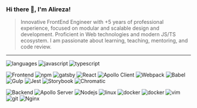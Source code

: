 ### Hi there 👋, I'm Alireza!

> Innovative FrontEnd Engineer with +5 years of professional experience, focused on modular and scalable design and development. Proficient in Web technologies and modern JS/TS ecosystem. I am passionate about learning, teaching, mentoring, and code review.

----

![languages](https://img.shields.io/static/v1?label=&message=Languages:&color=555&style=flat-square)
![javascript](https://img.shields.io/static/v1?logo=javascript&label=&message=Javascript&color=111&logoColor=AAA&style=flat-square&link=)
![typescript](https://img.shields.io/static/v1?logo=typescript&label=&message=Typescript&color=111&logoColor=AAA&style=flat-square)

![Frontend](https://img.shields.io/static/v1?label=&message=Frontend:&color=555&style=flat-square)
![npm](https://img.shields.io/static/v1?logo=npm&label=&message=npm&color=111&logoColor=AAA&style=flat-square)
![gatsby](https://img.shields.io/static/v1?logo=Gatsby&label=&message=Gatsby&color=111&logoColor=AAA&style=flat-square)
![React](https://img.shields.io/static/v1?logo=react&label=&message=React&color=111&logoColor=AAA&style=flat-square)
![Apollo Client](https://img.shields.io/static/v1?logo=apollographql&label=&message=ApolloClient&color=111&logoColor=AAA&style=flat-square)
![Webpack](https://img.shields.io/static/v1?logo=webpack&label=&message=Webpack&color=111&logoColor=AAA&style=flat-square)
![Babel](https://img.shields.io/static/v1?logo=Babel&label=&message=Babel&color=111&logoColor=AAA&style=flat-square)
![Gulp](https://img.shields.io/static/v1?logo=Gulp&label=&message=Gulp&color=111&logoColor=AAA&style=flat-square)
![Jest](https://img.shields.io/static/v1?logo=Jest&label=&message=Jest&color=111&logoColor=AAA&style=flat-square)
![Storybook](https://img.shields.io/static/v1?logo=Storybook&label=&message=Storybook&color=111&logoColor=AAA&style=flat-square)
![Chromatic](https://img.shields.io/static/v1?logo=Chromatic&label=&message=Chromatic&color=111&logoColor=AAA&style=flat-square)

![Backend](https://img.shields.io/static/v1?label=&message=Backend:&color=555&style=flat-square)
![Apollo Server](https://img.shields.io/static/v1?logo=apollographql&label=&message=ApolloServer&color=111&logoColor=AAA&style=flat-square)
![Nodejs](https://img.shields.io/static/v1?logo=node&label=&message=NodeJS&color=111&logoColor=AAA&style=flat-square)
![linux](https://img.shields.io/static/v1?logo=linux&label=&message=linux&color=111&logoColor=AAA&style=flat-square)
![docker](https://img.shields.io/static/v1?logo=docker&label=&message=docker&color=111&logoColor=AAA&style=flat-square)
![docker](https://img.shields.io/static/v1?logo=docker&label=&message=docker-compose&color=111&logoColor=AAA&style=flat-square)
![vim](https://img.shields.io/static/v1?logo=vim&label=&message=vim&color=111&logoColor=AAA&style=flat-square)
![git](https://img.shields.io/static/v1?logo=git&label=&message=git&color=111&logoColor=AAA&style=flat-square)
![Nginx](https://img.shields.io/static/v1?logo=Nginx&label=&message=Nginx&color=111&logoColor=AAA&style=flat-square)

<!-- Backend: Node.JS, Express, Nexus, Prisma, Graphql, Apollo Server, PostgreSQL, MongoDB, Redis, Jest
DevOps: Docker Compose, Github Actions
OS: GNU/Linux -->
